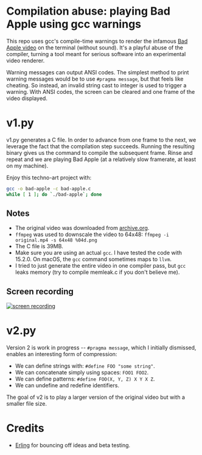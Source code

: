 # Compilation abuse: playing Bad Apple using gcc warnings

This repo uses gcc's compile-time warnings to render the infamous [Bad Apple
video](https://en.wikipedia.org/wiki/Bad_Apple!!#Music_video) on the terminal
(without sound). It's a playful abuse of the compiler, turning a tool meant for
serious software into an experimental video renderer.

Warning messages can output ANSI codes. The simplest method to print warning
messages would be to use `#pragma message`, but that feels like cheating. So
instead, an invalid string cast to integer is used to trigger a warning. With
ANSI codes, the screen can be cleared and one frame of the video displayed.

# v1.py

v1.py generates a C file. In order to advance from one frame to the next, we
leverage the fact that the compilation step succeeds. Running the resulting
binary gives us the command to compile the subsequent frame. Rinse and repeat
and we are playing Bad Apple (at a relatively slow framerate, at least on my
machine).

Enjoy this techno-art project with:
```bash
gcc -o bad-apple -c bad-apple.c
while [ 1 ]; do `./bad-apple`; done
```

## Notes

- The original video was downloaded from [archive.org](https://archive.org/details/bad-apple-pv_202307).
- `ffmpeg` was used to downscale the video to 64x48: `ffmpeg -i original.mp4 -s 64x48 %04d.png`
- The C file is 39MB.
- Make sure you are using an actual `gcc`. I have tested the code with 15.2.0.
  On macOS, the `gcc` command sometimes maps to `llvm`.
- I tried to just generate the entire video in one compiler pass, but `gcc`
  leaks memory (try to compile memleak.c if you don't believe me).

## Screen recording

[![screen recording](http://img.youtube.com/vi/_lHo-d5cURM/0.jpg)](http://www.youtube.com/watch?v=_lHo-d5cURM "Screen Recording")

# v2.py

Version 2 is work in progress -- `#pragma message`, which I initially
dismissed, enables an interesting form of compression:
- We can define strings with: `#define FOO "some string"`.
- We can concatenate simply using spaces: `FOO1 FOO2`.
- We can define patterns: `#define FOO(X, Y, Z) X Y X Z`.
- We can undefine and redefine identifiers.

The goal of v2 is to play a larger version of the original video but with a
smaller file size.

# Credits
- [Erling](https://alf.nu/) for bouncing off ideas and beta testing.
